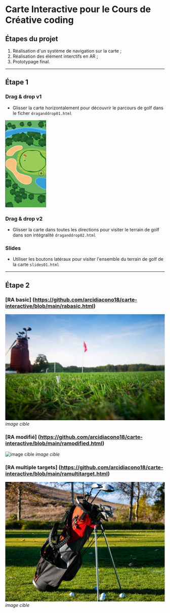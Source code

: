 # Carte Interactive pour le Cours de Créative coding

## Étapes du projet
1. Réalisation d'un système de navigation sur la carte ; 
2. Réalisation des élément interctifs en AR ; 
3. Prototypage final.

---
## Étape 1

### Drag & drop v1
- Glisser la carte horizontalement pour découvrir le parcours de golf dans le ficher `draganddrop01.html`

![gif](img/draganddrop01.gif)

### Drag & drop v2
- Glisser la carte dans toutes les directions pour visiter le terrain de golf dans son intégralité `draganddrop02.html`

### Slides
- Utiliser les boutons latéraux pour visiter l'ensemble du terrain de golf de la carte `slides01.html`

---
## Étape 2

### [RA basic] (https://github.com/arcidiacono18/carte-interactive/blob/main/rabasic.html)

![image cible](./img/golfBallFlag.jpg)
*image cible*


### [RA modifié] (https://github.com/arcidiacono18/carte-interactive/blob/main/ramodified.html)

![image cible](./img/golfCart.jpg)
*image cible*

### [RA multiple targets] (https://github.com/arcidiacono18/carte-interactive/blob/main/ramultitarget.html)

![image cible](./img/glofClubs.jpg)
*image cible*


